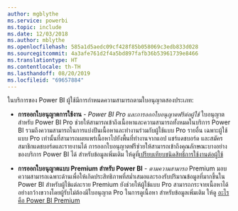 ```yaml
---
author: mgblythe
ms.service: powerbi
ms.topic: include
ms.date: 12/03/2018
ms.author: mblythe
ms.openlocfilehash: 585a1d5aedc09cf428f85b058069c3edb833d028
ms.sourcegitcommit: 4a3afe761d2f4a5bd897fafb36b53961739e8466
ms.translationtype: HT
ms.contentlocale: th-TH
ms.lasthandoff: 08/20/2019
ms.locfileid: "69657884"
---
```

ในบริการของ Power BI ผู้ใช้มีการกำหนดความสามารถตามใบอนุญาตสองประเภท:

* **การออกใบอนุญาตการใช้งาน** -  *Power BI Pro และการออกใบอนุญาตฟรีต่อผู้ใช้* ใบอนุญาตสำหรับ Power BI Pro ช่วยให้สามารถเข้าถึงเนื้อหาและความสามารถทั้งหมดในบริการ Power BI รวมถึงความสามารถในการแบ่งปันเนื้อหาและทำงานร่วมกับผู้ใช้แบบ Pro รายอื่น เฉพาะผู้ใช้แบบ Pro เท่านั้นที่สามารถเผยแพร่เนื้อหาไปยังพื้นที่ทำงานจากแอป แชร์แดชบอร์ด และสมัครสมาชิกแดชบอร์ดและรายงานได้ การออกใบอนุญาตฟรีช่วยให้สามารถเข้าถึงคุณลักษณะบางอย่างของบริการ Power BI ได้ สำหรับข้อมูลเพิ่มเติม ให้ดูที่[เปรียบเทียบชนิดสิทธิ์การใช้งานต่อผู้ใช้](../service-features-license-type.md#per-user-license-type-comparison)

* **การออกใบอนุญาตแบบ Premium สำหรับ Power BI**  - *ตามความสามารถ* Premium มอบความสามารถเฉพาะด้านเพื่อให้เกิดประสิทธิภาพที่สม่ำเสมอและรองรับปริมาณข้อมูลที่มากขึ้นใน Power BI สำหรับผู้ใช้แต่ละราย Premium ยังช่วยให้ผู้ใช้แบบ Pro สามารถกระจายเนื้อหาได้อย่างกว้างขวางโดยผู้รับไม่ต้องมีใบอนุญาต Pro ในการดูเนื้อหา สำหรับข้อมูลเพิ่มเติม ให้ดู [อะไรคือ Power BI Premium](../service-premium-what-is.md)